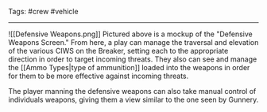 Tags:
#crew
#vehicle

---

![[Defensive Weapons.png]]
Pictured above is a mockup of the "Defensive Weapons Screen." From here, a play can manage the traversal and elevation of the various CIWS on the Breaker, setting each to the appropriate direction in order to target incoming threats. They also can see and manage the [[Ammo Types|type of ammunition]] loaded into the weapons in order for them to be more effective against incoming threats. 

The player manning the defensive weapons can also take manual control of individuals weapons, giving them a view similar to the one seen by Gunnery. 

